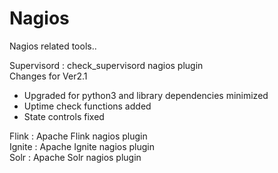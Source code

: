Nagios
=========

Nagios related tools..

Supervisord  : check_supervisord nagios plugin<br>
Changes for Ver2.1<br>
- Upgraded for python3 and library dependencies minimized<br>
- Uptime check functions added
- State controls fixed

Flink  : Apache Flink nagios plugin<br>
Ignite : Apache Ignite nagios plugin<br>
Solr  : Apache Solr nagios plugin<br>
